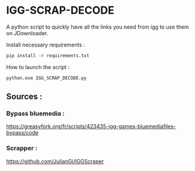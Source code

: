 # IGG-SCRAP-DECODE

A python script to quickly have all the links you need from igg to use them on JDownloader.

Install necessary requirements :
```python
pip install -r requirements.txt
```

How to launch the script :
```python
python.exe IGG_SCRAP_DECODE.py
```

## Sources :
### Bypass bluemedia :
https://greasyfork.org/fr/scripts/423435-igg-games-bluemediafiles-bypass/code

### Scrapper :
https://github.com/JulianGi/IGGScraper

